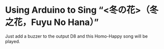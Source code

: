 # Using Arduino to Sing “<冬の花>（冬之花，Fuyu No Hana）”
Just add a buzzer to the output D8 and this Homo-Happy song will be played.
